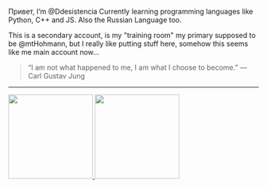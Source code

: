 Привет, I’m @Ddesistencia
Currently learning programming languages like Python, C++ and JS. Also the Russian Language too.

This is a secondary account, is my "training room" my primary supposed to be @mtHohmann, but I really like putting stuff here, somehow this seems like me main account now...

>“I am not what happened to me, I am what I choose to become.”
>― Carl Gustav Jung
---	

<div>
  <a href="https://github.com/Ddesistencia">
    <img height="170em" src="https://github-readme-stats.vercel.app/api?username=Ddesistencia&show_icons=true&hide=prs&include_all_commits=true&count_private=true&theme=omni"/>
    <img height="170em" src="https://github-readme-stats.vercel.app/api/top-langs/?username=Ddesistencia&layout=compact&langs_count=16&theme=omni"/>
